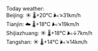 Today weather:  
Beijing: ☀️   🌡️+20°C 🌬️↘31km/h  
Tianjin: ☁️   🌡️+18°C 🌬️↘19km/h  
Shijiazhuang: ☀️   🌡️+18°C 🌬️↓7km/h  
Tangshan: ☀️   🌡️+14°C 🌬️↘14km/h  
